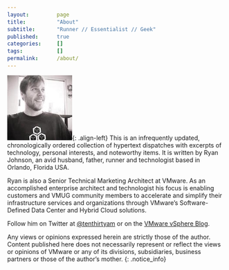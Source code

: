 ```yaml
---
layout:         page
title:          "About"
subtitle:       "Runner // Essentialist // Geek"
published:      true
categories:     []
tags:           []
permalink:      /about/
---
```


![image-left](/images/me.jpg){: .align-left} This is an infrequently updated, chronologically ordered collection of hypertext dispatches with excerpts of technology, personal interests, and noteworthy items. It is written by Ryan Johnson, an avid husband, father, runner and technologist based in Orlando, Florida USA.

Ryan is also a Senior Technical Marketing Architect at VMware. As an accomplished enterprise architect and technologist his focus is enabling customers and VMUG community members to accelerate and simplify their infrastructure services and organizations through VMware’s Software-Defined Data Center and Hybrid Cloud solutions.

Follow him on Twitter at <a href="http://twitter.com/tenthirtyam" title="@tenthirtyam" >@tenthirtyam</a> or on the <a href="http://blogs.vmware.com/vsphere/author/ryan_johnson/" title="VMware vSphere Blog">VMware vSphere Blog</a>.

Any views or opinions expressed herein are strictly those of the author. Content published here does not necessarily represent or reflect the views or opinions of VMware or any of its divisions, subsidiaries, business partners or those of the author’s mother.
{: .notice_info}
